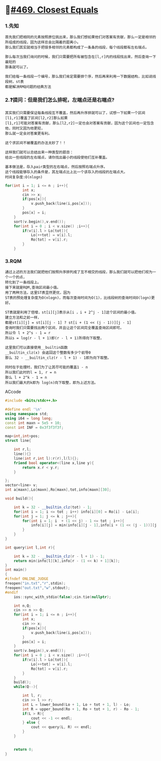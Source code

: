 # 🥯[#469. Closest Equals](http://oj.daimayuan.top/problem/469)

###  1.先知
    首先我们把相同的元素按照原位挑出来，那么我们想如果他们对答案有贡献，那么一定是相邻的
    所组成的线段，因为这样总会比隔着的距离小。
    那么我们其实就相当于把很多相邻的元素都构成了一条条的线段，每个线段都有左右端点。
    
    那么每次当我们询问的时候，我们只需要把所有被包含在[l,r]内的线段找出来，然后查询一下最短的
    那条就可以了。
    
    我们给每一条线段一个编号，那么我们肯定需要排个序，然后再来利用一下数据结构，比如说线段树，st表
    都是解决RMQ问题的经典方法
### 2.❓提问：但是我们怎么排呢，左端点还是右端点?

    其实我们只需要保证每条线段互不覆盖，然后再升序排就可以了，试想一下如果一个区间[l1,r1]覆盖了区间[l2,r2]那么如果
    [l1,r1]可能对答案有贡献，那么[l2,r2]一定也会对答案有贡献，因为这个区间也一定包含他，同时又因为他更短，
    那么就一定会对答案更有利。
    
    这个求区间不被覆盖的办法太妙了！！
    
    这样我们就可以总结出来一种类型的题目：
    给出一些线段的左右端点，请你找出最小的线段使他们互补覆盖。
    
    基本做法是，存入pair类型的左右端点，然后按照右端点升序。
    这个线段能够存入的条件是，其左端点比上比一个该存入的线段的左端点大。
    时间复杂度:O(nlogn)
```C++
for(int i = 1; i <= n ; i++){
        int x;
        cin >> x;
        if(pos[x]){
            v.push_back(line(i,pos[x]));
        }
        pos[x] = i;
    }
    sort(v.begin(),v.end());
    for(int i = 0 ; i < v.size() ;i++){
        if(v[i].l > Lo[tot]){
            Lo[++tot] = v[i].l;
            Ro[tot] = v[i].r;
        }
    }
```
### 3.RQM
    
    通过上述的方法我们就把他们按照升序排列成了互不相交的线段，那么我们就可以把他们视为一个一个的点，
    转化到了一条线段上。
    接下来就是RQM,查询区间最小值。
    用了两种方法，这里ST表显然更优，因为
    ST表的预处理复杂度为O(nlogn)，而每次查询时间为O(1)，比线段树的查询时间O(logn)更好。
    
    ST表就是利用了倍增，st[i][j]表示从[i ，i + 2^j - 1]这个区间的最小值。
    建立方法和之前一样，
    都是st[i][j] = st[i][j - 1] ? st[i + (1 << (j - 1))][j - 1]
    查询时我们只需要找出两个区间，并且让这个区间完全覆盖查询区间即可。
    所以令 l + 2^s - 1 = r
    所以s = log(r - l + 1)即(r - l + 1)所得向下取整，
    
    这里我们可以直接使用__builtin函数
    __builtin_clz(x) 会返回这个整数有多少个前导0
    那么 32 - __builtin_clz(r - l + 1) - 1即为向下取整。
    
    同时在于处理时，我们为了让其尽可能的覆盖1 - n
    所以我们此时的l = 1, r = n
    那么 l + 2^k - 1 = n
    所以我们最大的k即为 log(n)向下取整，即为上述方法。
    
    
ACcode
```C++
#include <bits/stdc++.h>

#define endl '\n'
using namespace std;
using i64 = long long;
const int maxn = 5e5 + 10;
const int INF = 0x3f3f3f3f;

map<int,int>pos;
struct line{

    int r,l;
    line(){}
    line(int r,int l):r(r),l(l){};
    friend bool operator<(line x,line y){
        return x.r < y.r;
    }

};
vector<line> v;
int a[maxn],Lo[maxn],Ro[maxn],tot,info[maxn][30];

void build(){

    int k = 32 - __builtin_clz(tot) - 1;
    for(int i = 1; i <= tot ; i++) info[i][0] = Ro[i] - Lo[i];
    for(int j = 1; j <= k ; j++){
        for(int i = 1; i  + (1 << j) - 1 <= tot ; i++){
            info[i][j] = min(info[i][j - 1],info[i + (1 << (j - 1))][j - 1]);
        }
    }
}

int query(int l,int r){

    int k = 32 - __builtin_clz(r - l + 1) - 1;
    return min(info[l][k],info[r - (1 << k) + 1][k]);
}
int main()
{
#ifndef ONLINE_JUDGE
freopen("in.txt","r",stdin);
freopen("out.txt","w",stdout);
#endif
    ios::sync_with_stdio(false);cin.tie(nullptr);

    int n,Q;
    cin >> n >> Q;
    for(int i = 1; i <= n ; i++){
        int x;
        cin >> x;
        if(pos[x]){
            v.push_back(line(i,pos[x]));
        }
        pos[x] = i;
    }
    sort(v.begin(),v.end());
    for(int i = 0 ; i < v.size() ;i++){
        if(v[i].l > Lo[tot]){
            Lo[++tot] = v[i].l;
            Ro[tot] = v[i].r;
        }
    }
    build();
    while(Q--){

        int l, r;
        cin >> l >> r;
        int L = lower_bound(Lo + 1, Lo + tot + 1, l) - Lo;
        int R = upper_bound(Ro + 1, Ro + tot + 1, r) - Ro - 1;
        if(L > R){
            cout << -1 << endl;
        } else {
            cout << query(L, R) << endl;
        }
    }
    

    return 0;
}
```
